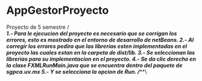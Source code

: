 # AppGestorProyecto
 Proyecto de 5 semestre
/*********************************************************************************\
1.- Para le ejecucion del proyecto es necesario que se corrigan los errores, esto
es mostrado en el entorno de desarrollo de netBeans.
2.- Al corregir los errores pedira que las librerias esten implementadas en el proyecto
las cuales estan en la carpeta de dist/lib.
3.- Se seleccionan las librerias para su implementacion en el proyecto.
4.- Se da clic derecho en la clase FXMLRunMain.java que se encuentra dentro del 
paquete de sgpca.uv.mx
5.- Y se selecciona la opcion de Run.
/***********************************************************************************\
